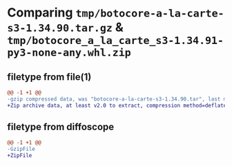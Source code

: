 # Comparing `tmp/botocore-a-la-carte-s3-1.34.90.tar.gz` & `tmp/botocore_a_la_carte_s3-1.34.91-py3-none-any.whl.zip`

## filetype from file(1)

```diff
@@ -1 +1 @@
-gzip compressed data, was "botocore-a-la-carte-s3-1.34.90.tar", last modified: Wed Apr 24 01:02:29 2024, max compression
+Zip archive data, at least v2.0 to extract, compression method=deflate
```

## filetype from diffoscope

```diff
@@ -1 +1 @@
-GzipFile
+ZipFile
```


